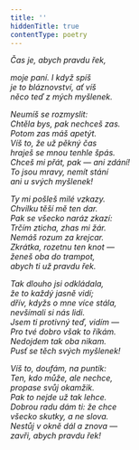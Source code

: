 ```yaml
---
title: ''
hiddenTitle: true
contentType: poetry
---
```


<section>

_Čas je, abych pravdu řek,_

_moje paní. I když spíš  
je to bláznovství, ať víš  
něco teď z mých myšlenek._

</section>

<section>

_Neumíš se rozmyslit:  
Chtěla bys, pak nechceš zas.  
Potom zas máš apetýt.  
Víš to, že už pěkný čas  
hraješ se mnou tenhle špás.  
Chceš mi přát, pak — ani zdání!  
To jsou mravy, nemít stání  
ani u svých myšlenek!_

</section>

<section>

_Ty mi pošleš milé vzkazy.  
Chvilku těší mě ten dar.  
Pak se všecko naráz zkazí:  
Trčím zticha, zhas mi žár.  
Nemáš rozum za krejcar.  
Zkrátka, rozetnu ten knot —  
ženeš oba do trampot,  
abych ti už pravdu řek._

</section>

<section>

_Tak dlouho jsi odkládala,  
že to každý jasně vidí;  
dřív, kdyžs o mne více stála,  
nevšímali si nás lidi.  
Jsem ti protivný teď, vidím —  
Pro tvé dobro však to říkám.  
Nedojdem tak oba nikam.  
Pusť se těch svých myšlenek!_

</section>

<section>

_Víš to, doufám, na puntík:  
Ten, kdo může, ale nechce,  
propase svůj okamžik.  
Pak to nejde už tak lehce.  
Dobrou radu dám ti: že chce  
všecko skutky, a ne slova.  
Nestůj v okně dál a znova —  
zavři, abych pravdu řek!_

</section>
